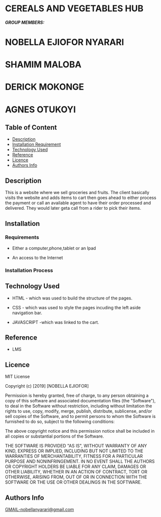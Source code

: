   # CEREALS AND VEGETABLES HUB

##### GROUP MEMBERS:
# NOBELLA EJIOFOR NYARARI
# SHAMIM MALOBA
# DERICK MOKONGE
# AGNES OTUKOYI
###

## Table of Content

+ [Description](#description)
+ [Installation Requirement](#Installation)
+ [Technology Used](#technology-used)
+ [Reference](#reference)
+ [Licence](#licence)
+ [Authors Info](#author-Info)

## Description
<p> This is a website where we sell groceries and fruits. The client basically visits the website and adds items to cart then goes ahead to either process the payment or call an available agent to have their order processed and delivered. They would later geta call from a rider to pick their items.</p>

## Installation

### Requirements

* Either a computer,phone,tablet or an Ipad

* An access to the Internet

### Installation Process

## Technology Used
* HTML - which was used to build the structure of the pages.

* CSS - which was used to style the pages incuding the left aside navigation bar.

* JAVASCRIPT -which was linked to the cart.

## Reference
* LMS

## Licence

MIT License

Copyright (c) [2019] [NOBELLA EJIOFOR]

Permission is hereby granted, free of charge, to any person obtaining a copy
of this software and associated documentation files (the "Software"), to deal
in the Software without restriction, including without limitation the rights
to use, copy, modify, merge, publish, distribute, sublicense, and/or sell
copies of the Software, and to permit persons to whom the Software is
furnished to do so, subject to the following conditions:

The above copyright notice and this permission notice shall be included in all
copies or substantial portions of the Software.

THE SOFTWARE IS PROVIDED "AS IS", WITHOUT WARRANTY OF ANY KIND, EXPRESS OR
IMPLIED, INCLUDING BUT NOT LIMITED TO THE WARRANTIES OF MERCHANTABILITY,
FITNESS FOR A PARTICULAR PURPOSE AND NONINFRINGEMENT. IN NO EVENT SHALL THE
AUTHORS OR COPYRIGHT HOLDERS BE LIABLE FOR ANY CLAIM, DAMAGES OR OTHER
LIABILITY, WHETHER IN AN ACTION OF CONTRACT, TORT OR OTHERWISE, ARISING FROM,
OUT OF OR IN CONNECTION WITH THE SOFTWARE OR THE USE OR OTHER DEALINGS IN THE
SOFTWARE.


## Authors Info

GMAIL-nobellanyarari@gmail.com


